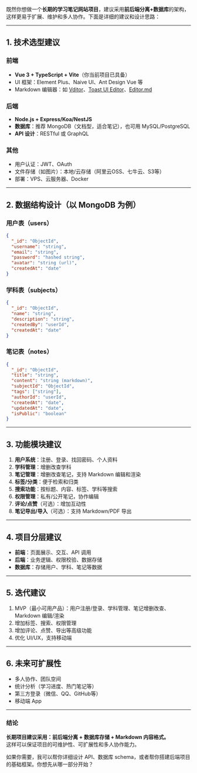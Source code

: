 既然你想做一个**长期的学习笔记网站项目**，建议采用**前后端分离+数据库**的架构，这样更易于扩展、维护和多人协作。下面是详细的建议和设计思路：

---

## 1. 技术选型建议

### 前端
- **Vue 3 + TypeScript + Vite**（你当前项目已具备）
- UI 框架：Element Plus、Naive UI、Ant Design Vue 等
- Markdown 编辑器：如 [Vditor](https://github.com/Vanessa219/vditor)、[Toast UI Editor](https://ui.toast.com/tui-editor)、[Editor.md](https://pandao.github.io/editor.md/)

### 后端
- **Node.js + Express/Koa/NestJS**
- **数据库**：推荐 MongoDB（文档型，适合笔记），也可用 MySQL/PostgreSQL
- **API 设计**：RESTful 或 GraphQL

### 其他
- 用户认证：JWT、OAuth
- 文件存储（如图片）：本地/云存储（阿里云OSS、七牛云、S3等）
- 部署：VPS、云服务器、Docker

---

## 2. 数据结构设计（以 MongoDB 为例）

### 用户表（users）
```json
{
  "_id": "ObjectId",
  "username": "string",
  "email": "string",
  "password": "hashed string",
  "avatar": "string (url)",
  "createdAt": "date"
}
```

### 学科表（subjects）
```json
{
  "_id": "ObjectId",
  "name": "string",
  "description": "string",
  "createdBy": "userId",
  "createdAt": "date"
}
```

### 笔记表（notes）
```json
{
  "_id": "ObjectId",
  "title": "string",
  "content": "string (markdown)",
  "subjectId": "ObjectId",
  "tags": ["string"],
  "authorId": "userId",
  "createdAt": "date",
  "updatedAt": "date",
  "isPublic": "boolean"
}
```

---

## 3. 功能模块建议

1. **用户系统**：注册、登录、找回密码、个人资料
2. **学科管理**：增删改查学科
3. **笔记管理**：增删改查笔记，支持 Markdown 编辑和渲染
4. **标签/分类**：便于检索和归类
5. **搜索功能**：按标题、内容、标签、学科等搜索
6. **权限管理**：私有/公开笔记，协作编辑
7. **评论/点赞**（可选）：增加互动性
8. **笔记导出/导入**（可选）：支持 Markdown/PDF 导出

---

## 4. 项目分层建议

- **前端**：页面展示、交互、API 调用
- **后端**：业务逻辑、权限校验、数据存储
- **数据库**：存储用户、学科、笔记等数据

---

## 5. 迭代建议

1. MVP（最小可用产品）：用户注册/登录、学科管理、笔记增删改查、Markdown 编辑/渲染
2. 增加标签、搜索、权限管理
3. 增加评论、点赞、导出等高级功能
4. 优化 UI/UX，支持移动端

---

## 6. 未来可扩展性

- 多人协作、团队空间
- 统计分析（学习进度、热门笔记等）
- 第三方登录（微信、QQ、GitHub等）
- 移动端 App

---

### 结论

**长期项目建议采用：前后端分离 + 数据库存储 + Markdown 内容格式。**  
这样可以保证项目的可维护性、可扩展性和多人协作能力。

如果你需要，我可以帮你详细设计 API、数据库 schema，或者帮你搭建后端项目的基础框架。你想先从哪一部分开始？